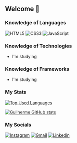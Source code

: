 ## Welcome 👋

### Knowledge of Languages

![HTML5](https://img.shields.io/badge/HTML-239120?style=for-the-badge&logo=html5&logoColor=white)
![CSS3](https://img.shields.io/badge/CSS-239120?&style=for-the-badge&logo=css3&logoColor=white)
![JavaScript](https://img.shields.io/badge/JavaScript-F7DF1E?style=for-the-badge&logo=javascript&logoColor=black)


### Knowledge of Technologies

- I'm studying

### Knowledge of Frameworks

- I'm studying

### My Stats

[![Top Used Languages](https://github-readme-stats.vercel.app/api/top-langs/?username=jggarcez&layout=compact&hide=hack,vim,assembly,scilab,elixir&theme=dark)](https://github.com/anuraghazra/github-readme-stats)

[![Guilherme GitHub stats](https://github-readme-stats.vercel.app/api?username=jggarcez&include_all_commits=true&count_private=true&show_icons=true&hide=prs&line_height=24&theme=dark)](https://github.com/anuraghazra/github-readme-stats)

### My Socials

[![Instagram](https://img.shields.io/badge/-Instagram-%23E4405F?style=for-the-badge&logo=instagram&logoColor=white)](https://instagram.com/jggarcez)
[![Gmail](https://img.shields.io/badge/-Gmail-%23333?style=for-the-badge&logo=gmail&logoColor=white)](mailto:jggarcez12@gmail.com)
[![Linkedin](https://img.shields.io/badge/-LinkedIn-%230077B5?style=for-the-badge&logo=linkedin&logoColor=white)](https://www.linkedin.com/in/guilherme-garcez-930711125/)
